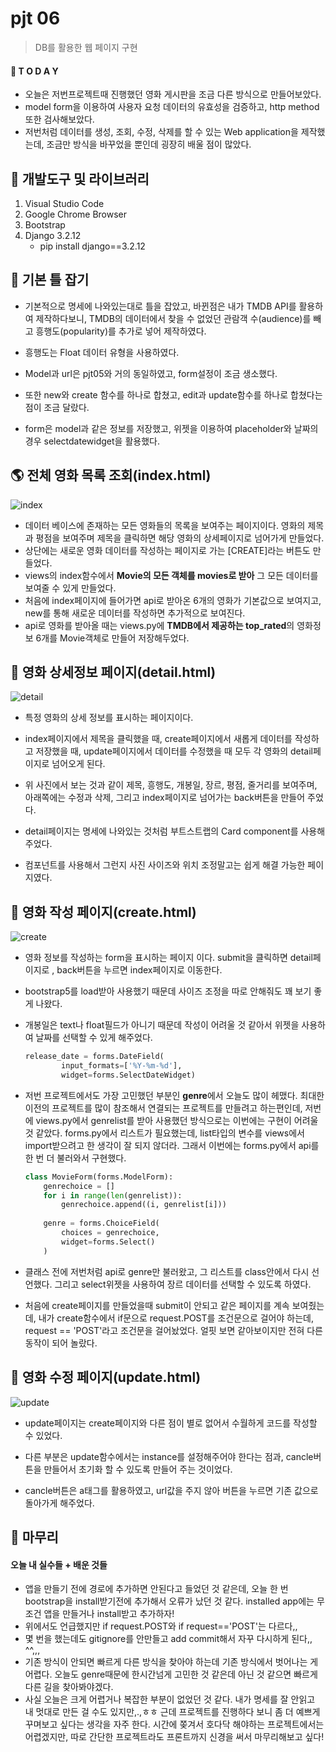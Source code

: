 # pjt 06

> DB를 활용한 웹 페이지 구현



#### 🧐 T O D A Y

- 오늘은 저번프로젝트때 진행했던 영화 게시판을 조금 다른 방식으로 만들어보았다.
- model form을 이용하여 사용자 요청 데이터의 유효성을 검증하고, http method또한 검사해보았다.
- 저번처럼 데이터를 생성, 조회, 수정, 삭제를 할 수 있는 Web application을 제작했는데, 조금만 방식을 바꾸었을 뿐인데 굉장히 배울 점이 많았다.





## 🧱 개발도구 및 라이브러리

1. Visual Studio Code
2. Google Chrome Browser
3. Bootstrap
4. Django 3.2.12 
   - pip install django==3.2.12



## 🔨 기본 틀 잡기

- 기본적으로 명세에 나와있는대로 틀을 잡았고, 바뀐점은 내가 TMDB API를 활용하여 제작하다보니, TMDB의 데이터에서 찾을 수 없었던 관람객 수(audience)를 빼고 흥행도(popularity)를 추가로 넣어 제작하였다.
- 흥행도는 Float 데이터 유형을 사용하였다.

- Model과  url은 pjt05와 거의 동일하였고, form설정이 조금 생소했다.
- 또한 new와 create 함수를 하나로 합쳤고, edit과 update함수를 하나로 합쳤다는 점이 조금 달랐다.
- form은 model과 같은 정보를 저장했고, 위젯을 이용하여 placeholder와 날짜의 경우 selectdatewidget을 활용했다. 





## 🌎 전체 영화 목록 조회(index.html)

![index](README.assets/index-16494291176271.PNG)

- 데이터 베이스에 존재하는 모든 영화들의 목록을 보여주는 페이지이다. 영화의 제목과 평점을 보여주며 제목을 클릭하면 해당 영화의 상세페이지로 넘어가게 만들었다.
- 상단에는 새로운 영화 데이터를 작성하는 페이지로 가는 [CREATE]라는 버튼도 만들었다.
- views의 index함수에서 **Movie의 모든 객체를 movies로 받아** 그 모든 데이터를 보여줄 수 있게 만들었다.
- 처음에 index페이지에 들어가면 api로 받아온 6개의 영화가 기본값으로 보여지고, new를 통해 새로운 데이터를 작성하면 추가적으로 보여진다.
- api로 영화를 받아올 때는 views.py에 **TMDB에서 제공하는 top_rated**의 영화정보 6개를 Movie객체로 만들어 저장해두었다.





## 🌈 영화 상세정보 페이지(detail.html)

![detail](README.assets/detail-16494291246842.PNG)

- 특정 영화의 상세 정보를 표시하는 페이지이다.

- index페이지에서 제목을 클릭했을 때, create페이지에서 새롭게 데이터를 작성하고 저장했을 때, update페이지에서 데이터를 수정했을 때 모두 각 영화의 detail페이지로 넘어오게 된다.

- 위 사진에서 보는 것과 같이 제목, 흥행도, 개봉일, 장르, 평점, 줄거리를 보여주며, 아래쪽에는 수정과 삭제, 그리고 index페이지로 넘어가는 back버튼을 만들어 주었다.

- detail페이지는 명세에 나와있는 것처럼 부트스트랩의 Card component를 사용해 주었다.

- 컴포넌트를 사용해서 그런지 사진 사이즈와 위치 조정말고는 쉽게 해결 가능한 페이지였다.

  



## 🌟 영화 작성 페이지(create.html)

![create](README.assets/create-16494291316363.PNG)

- 영화 정보를 작성하는 form을 표시하는 페이지 이다. submit을 클릭하면 detail페이지로 , back버튼을 누르면 index페이지로 이동한다.

- bootstrap5를 load받아 사용했기 때문데 사이즈 조정을 따로 안해줘도 꽤 보기 좋게 나왔다.

- 개봉일은 text나 float필드가 아니기 때문데 작성이 어려울 것 같아서 위젯을 사용하여 날짜를 선택할 수 있게 해주었다.

  ```python
  release_date = forms.DateField(
          input_formats=['%Y-%m-%d'],
          widget=forms.SelectDateWidget)
  ```

  

- 저번 프로젝트에서도  가장 고민했던 부분인 **genre**에서 오늘도 많이 헤맸다. 최대한 이전의 프로젝트를 많이 참조해서 연결되는 프로젝트를 만들려고 하는편인데, 저번에 views.py에서 genrelist를 받아 사용했던 방식으로는 이번에는 구현이 어려울 것 같았다. forms.py에서 리스트가 필요했는데, list타입의 변수를 views에서 import받으려고 한 생각이 잘 되지 않더라. 그래서 이번에는 forms.py에서 api를 한 번 더 불러와서 구현했다.

  ```python
  class MovieForm(forms.ModelForm):
      genrechoice = []
      for i in range(len(genrelist)):
          genrechoice.append((i, genrelist[i]))
      
      genre = forms.ChoiceField(
          choices = genrechoice,
          widget=forms.Select()
      )
  ```

- 클래스 전에 저번처럼 api로 genre만 불러왔고, 그 리스트를 class안에서 다시 선언했다. 그리고 select위젯을 사용하여 장르 데이터를 선택할 수 있도록 하였다.

- 처음에 create페이지를 만들었을때 submit이 안되고 같은 페이지를 계속 보여줬는데, 내가 create함수에서 if문으로 request.POST를 조건문으로 걸어야 하는데, request == 'POST'라고 조건문을 걸어놨었다. 얼핏 보면 같아보이지만 전혀 다른 동작이 되어 놀랐다.





## 🚀 영화 수정 페이지(update.html)

![update](README.assets/update-16494291380794.PNG)

- update페이지는 create페이지와 다른 점이 별로 없어서 수월하게 코드를 작성할 수 있었다. 

- 다른 부분은 update함수에서는 instance를 설정해주어야 한다는 점과, cancle버튼을 만들어서 초기화 할 수 있도록 만들어 주는 것이었다.

- cancle버튼은 a태그를 활용하였고,  url값을 주지 않아 버튼을 누르면 기존 값으로 돌아가게 해주었다.

  



## 💫 마무리

#### 오늘 내 실수들 + 배운 것들

- 앱을 만들기 전에 경로에 추가하면 안된다고 들었던 것 같은데, 오늘 한 번 bootstrap을 install받기전에 추가해서 오류가 났던 것 같다. installed app에는 무조건 앱을 만들거나 install받고 추가하자!
- 위에서도 언급했지만 if  request.POST와 if  request=='POST'는 다르다,,
- 몇 번을 했는데도 gitignore를 안만들고 add commit해서 자꾸 다시하게 된다,, ^^,,,
- 기존 방식이 안되면 빠르게 다른 방식을 찾아야 하는데 기존 방식에서 벗어나는 게 어렵다. 오늘도 genre때문에 한시간넘게 고민한 것 같은데 아닌 것 같으면 빠르게 다른 길을 찾아봐야겠다.
- 사실 오늘은 크게 어렵거나 복잡한 부분이 없었던 것 같다. 내가 명세를 잘 안읽고 내 멋대로 만든 걸 수도 있지만,.,ㅎㅎ 근데 프로젝트를 진행하다 보니 좀 더 예쁘게 꾸며보고 싶다는 생각을 자주 한다. 시간에 쫒겨서 호다닥 해야하는 프로젝트에서는 어렵겠지만, 따로 간단한 프로젝트라도 프론트까지 신경을 써서 마무리해보고 싶다!
